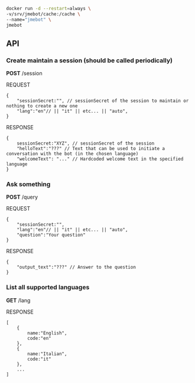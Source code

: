 


```bash
docker run -d --restart=always \
-v/srv/jmebot/cache:/cache \
--name="jmebot" \
jmebot
```

## API


### Create maintain a session (should be called periodically)
**POST** /session

REQUEST
```
{
    "sessionSecret:"", // sessionSecret of the session to maintain or nothing to create a new one
    "lang":"en"// || "it" || etc... || "auto",    
}
```
RESPONSE
```
{
    sessionSecret:"XYZ", // sessionSecret of the session
    "helloText":"???" // Text that can be used to initiate a conversation with the bot (in the chosen language)
    "welcomeText": "..." // Hardcoded welcome text in the specified language
}
```

### Ask something
**POST** /query

REQUEST
```
{
    "sessionSecret:"",
    "lang":"en"// || "it" || etc... || "auto",
    "question":"Your question"
}

```
RESPONSE
```
{
    "output_text":"???" // Answer to the question
}
```

### List all supported languages
**GET** /lang

RESPONSE
```
[
    {
        name:"English",
        code:"en"
    },
    {
        name:"Italian",
        code:"it"
    },
    ...
]